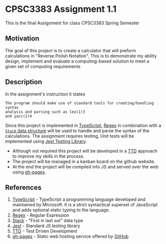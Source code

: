 # CPSC3383 Assignment 1.1

This is the final Assignment for class CPSC3383 Spring Semester

## Motivation

The goal of this project is to create a calculator that will preform calculations in "Reverse Polish Notation",
This is to demonstrate my ability design, implement and evaluate a computing-based solution to meet a given set of computing requirements

## Description
In the assignment's instruction it states 

```
The program should make use of standard tools for creating/handling syntax
analysis and parsing such as lex(1)3
and yacc(1)4
```
Since this project is implemented in [TypeScript](#References), [Regex](#References) in combination with a [`Stack` data structure](#References) will be used to handle and parse the syntax of the calculations. 
The assignment requires testing, Unit tests will be implemented using [Jest Testing Library](#References).
* Although not required this project will be developed in a [TTD](#References) approach to improve my skills in the process.
* The project will be managed in a kanban board on the github website.
* At the end the project will be compiled into JS and served over the web using [gh-pages](#References).

## References
1) [TypeScript](https://en.wikipedia.org/wiki/TypeScript) - TypeScript a programming language developed and maintained by Microsoft. It is a strict syntactical superset of JavaScript and adds optional static typing to the language.
2) [Regex](https://en.wikipedia.org/wiki/Regular_expression) - Regular Expression
3) [Stack](https://en.wikipedia.org/wiki/Stack_(abstract_data_type)) - "First in last out" data type
4) [Jest](https://www.npmjs.com/package/jest) - Standard JS testing library
5) [TTD](https://en.wikipedia.org/wiki/Test-driven_development) - Test Driven Development
6) [gh-pages](https://en.wikipedia.org/wiki/GitHub#GitHub_Pages) - Static web hosting service offered by [GitHub](https://github.com) 
